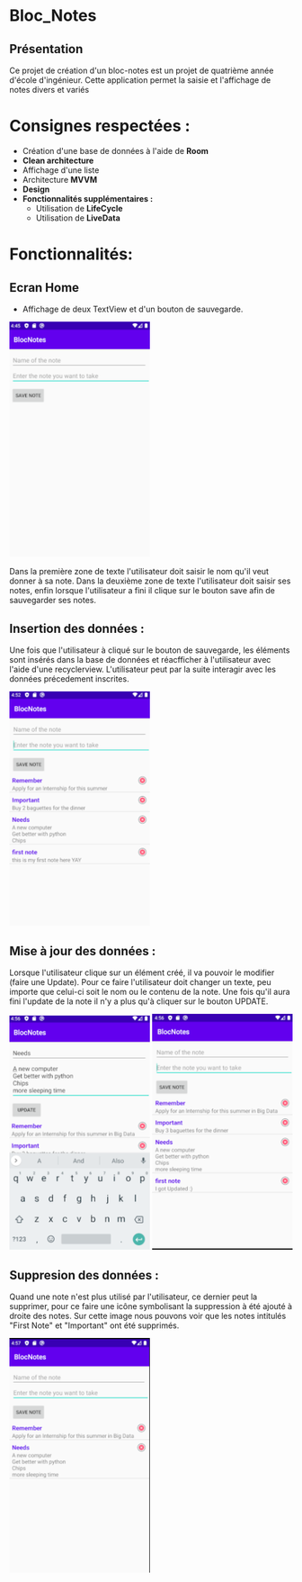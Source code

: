 # Bloc_Notes

## Présentation

Ce projet de création d'un bloc-notes est un projet de quatrième année d'école d'ingénieur. Cette application permet la saisie et l'affichage de notes divers et variés

# Consignes respectées : 

- Création d'une base de données à l'aide de **Room**
- **Clean architecture**
- Affichage d'une liste
- Architecture **MVVM**
- **Design**
- **Fonctionnalités supplémentaires :**
  - Utilisation de **LifeCycle**
  - Utilisation de **LiveData**


# Fonctionnalités: 

## Ecran Home 

- Affichage de deux TextView et d'un bouton de sauvegarde.

<img src ="https://github.com/CallMeAze/Bloc_Notes/blob/master/Img_github/basic_layout.PNG" width="250"/>

Dans la première zone de texte l'utilisateur doit saisir le nom qu'il veut donner à sa note.
Dans la deuxième zone de texte l'utilisateur doit saisir ses notes, enfin lorsque l'utilisateur a fini il clique sur le bouton save afin de sauvegarder ses notes.

## Insertion des données :

Une fois que l'utilisateur à cliqué sur le bouton de sauvegarde, les éléments sont insérés dans la base de données et réacfficher à l'utilisateur avec l'aide d'une recyclerview.
L'utilisateur peut par la suite interagir avec les données précedement inscrites.

<img src ="https://github.com/CallMeAze/Bloc_Notes/blob/master/Img_github/Insert_notes.PNG" width="250"/>

## Mise à jour des données :

Lorsque l'utilisateur clique sur un élément créé, il va pouvoir le modifier (faire une Update). Pour ce faire l'utilisateur doit changer un texte, peu importe que celui-ci
soit le nom ou le contenu de la note. Une fois qu'il aura fini l'update de la note il n'y a plus qu'à cliquer sur le bouton UPDATE.

<img title ="Mis à jour en cours" src ="https://github.com/CallMeAze/Bloc_Notes/blob/master/Img_github/updating_notes.PNG" width="250"/> <img title ="Résultat des mise à jours" src ="https://github.com/CallMeAze/Bloc_Notes/blob/master/Img_github/results_after_update.PNG" width="250"/>

## Suppresion des données : 

Quand une note n'est plus utilisé par l'utilisateur, ce dernier peut la supprimer, pour ce faire une icône symbolisant la suppression à été ajouté à droite des notes.
Sur cette image nous pouvons voir que les notes intitulés "First Note" et "Important" ont été supprimés.

<img src ="https://github.com/CallMeAze/Bloc_Notes/blob/master/Img_github/deleted_notes.PNG" width="250"/>
